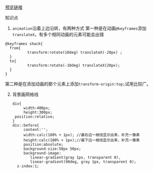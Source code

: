 [预览链接](https://astak16.github.io/Study-CSS/signboard-2018-6-17/index.html)

知识点
1. `animation`沿着上边沿转，有两种方式
  第一种是在动画`@keyframes`添加`translateX`，有多个相同动画的元素可能会出错
  ```
  @keyframes shack{
  	from{
    		transform:rotate(10deg) translateX(-20px) ;
  	}
  	to{
    		transform:rotate(-10deg) translateX(20px); 
  	}
  }
  ```
  第二种是在添加动画的那个元素上添加`transform-origin:top;`试用比较广。

2. 背景画网格线

   ```
   div{
     	width:400px;
     	height:300px;
   	position:relative;
   }
   div::before{
     	content:'';
     	width:calc(100% + 1px);	//最右边一根线显示出来，补充一像素
     	height:calc(100% + 1px);//最下边一根线显示出来，补充一像素
     	position:absolute;
     	background-size:50px 50px;
     	background-image: 
           linear-gradient(gray 1px, transparent 0),
           linear-gradient(90deg, gray 1px, transparent 0);
     z-index:1;
   ```

   ​
